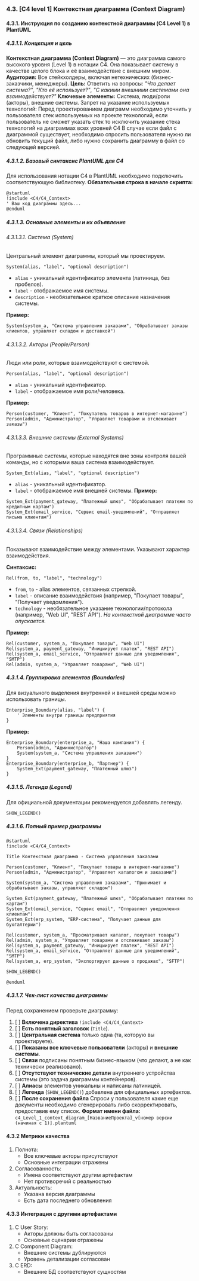 ﻿### 4.3. [C4 level 1] Контекстная диаграмма (Context Diagram)
#### 4.3.1. Инструкция по созданию контекстной диаграммы (C4 Level 1) в PlantUML
##### 4.3.1.1. Концепция и цель
**Контекстная диаграмма (Context Diagram)** — это диаграмма самого высокого уровня (Level 1) в нотации C4. Она показывает систему в качестве целого блока и её взаимодействие с внешним миром.
**Аудитория:** Все стейкхолдеры, включая нетехнических (бизнес-заказчики, менеджеры).
**Цель:** Ответить на вопросы: *"Что делает система?"*, *"Кто её использует?"*, *"С какими внешними системами она взаимодействует?"*
**Ключевые элементы:** Система, люди/роли (акторы), внешние системы.
Запрет на указание используемых технологий: Перед проектированием диаграмм необходимо уточнить у пользователя стек используемых на проекте технологий, если пользователь не сможет указать стек то исключить указание стека технологий на диаграммах всех уровней C4
В случае если файл с диаграммой существует, необходимо спросить пользователя нужно ли обновить текущий файл, либо нужно сохранить диаграмму в файл со следующей версией.
##### 4.3.1.2. Базовый синтаксис PlantUML для C4
Для использования нотации C4 в PlantUML необходимо подключить соответствующую библиотеку.
**Обязательная строка в начале скрипта:**
```plantuml
@startuml
!include <C4/C4_Context>
' Ваш код диаграммы здесь...
@enduml
```
##### 4.3.1.3. Основные элементы и их объявление
###### 4.3.1.3.1. Система (System)
Центральный элемент диаграммы, который мы проектируем.
```
System(alias, "label", "optional description")
```
*   `alias` - уникальный идентификатор элемента (латиница, без пробелов).
*   `label` - отображаемое имя системы.
*   `description` - необязательное краткое описание назначения системы.

**Пример:**
```plantuml
System(system_a, "Система управления заказами", "Обрабатывает заказы клиентов, управляет складом и доставкой")
```
###### 4.3.1.3.2. Акторы (People/Person)
Люди или роли, которые взаимодействуют с системой.
```
Person(alias, "label", "optional description")
```
*   `alias` - уникальный идентификатор.
*   `label` - отображаемое имя роли/человека.

**Пример:**
```plantuml
Person(customer, "Клиент", "Покупатель товаров в интернет-магазине")
Person(admin, "Администратор", "Управляет товарами и отслеживает заказы")
```
###### 4.3.1.3.3. Внешние системы (External Systems)
Программные системы, которые находятся вне зоны контроля вашей команды, но с которыми ваша система взаимодействует.
```
System_Ext(alias, "label", "optional description")
```
*   `alias` - уникальный идентификатор.
*   `label` - отображаемое имя внешней системы.
**Пример:**
```plantuml
System_Ext(payment_gateway, "Платежный шлюз", "Обрабатывает платежи по кредитным картам")
System_Ext(email_service, "Сервис email-уведомлений", "Отправляет письма клиентам")
```
###### 4.3.1.3.4. Связи (Relationships)
Показывают взаимодействие между элементами. Указывают характер взаимодействия.

**Синтаксис:**
```
Rel(from, to, "label", "technology")
```
*   `from`, `to` - alias элементов, связанных стрелкой.
*   `label` - описание взаимодействия (например, "Покупает товары", "Получает уведомления").
*   `technology` - необязательное указание технологии/протокола (например, "Web UI", "REST API"). *На контекстной диаграмме часто опускается.*

**Пример:**
```plantuml
Rel(customer, system_a, "Покупает товары", "Web UI")
Rel(system_a, payment_gateway, "Инициирует платеж", "REST API")
Rel(system_a, email_service, "Отправляет данные для уведомления", "SMTP")
Rel(admin, system_a, "Управляет товарами", "Web UI")
```
##### 4.3.1.4. Группировка элементов (Boundaries)
Для визуального выделения внутренней и внешней среды можно использовать границы.

```
Enterprise_Boundary(alias, "label") {
    ' Элементы внутри границы предприятия
}
```

**Пример:**
```plantuml
Enterprise_Boundary(enterprise_a, "Наша компания") {
    Person(admin, "Администратор")
    System(system_a, "Система управления заказами")
}
Enterprise_Boundary(enterprise_b, "Партнер") {
    System_Ext(payment_gateway, "Платежный шлюз")
}
```
##### 4.3.1.5. Легенда (Legend)
Для официальной документации рекомендуется добавлять легенду.

```
SHOW_LEGEND()
```
##### 4.3.1.6. Полный пример диаграммы

```plantuml
@startuml
!include <C4/C4_Context>

Title Контекстная диаграмма - Система управления заказами

Person(customer, "Клиент", "Покупает товары в интернет-магазине")
Person(admin, "Администратор", "Управляет каталогом и заказами")

System(system_a, "Система управления заказами", "Принимает и обрабатывает заказы, управляет складом")

System_Ext(payment_gateway, "Платежный шлюз", "Обрабатывает платежи по картам")
System_Ext(email_service, "Сервис email", "Отправляет уведомления клиентам")
System_Ext(erp_system, "ERP-система", "Получает данные для бухгалтерии")

Rel(customer, system_a, "Просматривает каталог, покупает товары")
Rel(admin, system_a, "Управляет товарами и отслеживает заказы")
Rel(system_a, payment_gateway, "Инициирует платеж", "REST API")
Rel(system_a, email_service, "Отправляет данные для уведомлений", "SMTP")
Rel(system_a, erp_system, "Экспортирует данные о продажах", "SFTP")

SHOW_LEGEND()

@enduml
```
##### 4.3.1.7. Чек-лист качества диаграммы
Перед сохранением проверьте диаграмму:
1.  [ ] **Включена директива** `!include <C4/C4_Context>`
2.  [ ] **Есть понятный заголовок** (`Title`).
3.  [ ] **Центральная система** только одна (та, которую вы проектируете).
4.  [ ] **Показаны все ключевые пользователи** (акторы) и **внешние системы**.
5.  [ ] **Связи** подписаны понятным бизнес-языком (что делают, а не как технически реализовано).
6.  [ ] **Отсутствуют технические детали** внутреннего устройства системы (это задача диаграммы контейнеров).
7.  [ ] **Алиасы** элементов уникальны и написаны латиницей.
8.  [ ] **Легенда** (`SHOW_LEGEND()`) добавлена для официальных артефактов.
9.  [ ] **После сохранения файла** Спроси у пользователя какие еще документы необходимо сгенерировать либо скорректировать, предоставив ему список.
**Формат имени файла:** `c4_Level_1_context_diagram_[НазваниеПроекта]_v[номер версии (начиная с 1)].plantuml` 
#### 4.3.2 Метрики качества
1. Полнота:
   * Все ключевые акторы присутствуют
   * Основные интеграции отражены
2. Согласованность:
   * Имена соответствуют другим артефактам
   * Нет противоречий с реальностью
3. Актуальность:
   * Указана версия диаграммы
   * Есть дата последнего обновления
#### 4.3.3 Интеграция с другими артефактами
1. С User Story:
   * Акторы должны быть согласованы
   * Основные сценарии отражены
2. С Component Diagram:
   * Внешние системы дублируются
   * Уровень детализации согласован
3. С ERD:
   * Внешние БД соответствуют сущностям